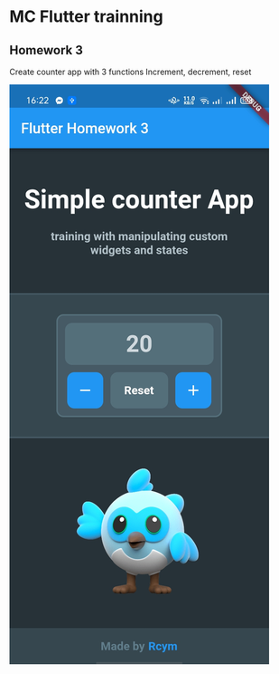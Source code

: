 # MC Flutter trainning

## Homework 3
Create counter app with 3 functions
Increment, decrement, reset

![alt text](https://github.com/Rcym/Flutter_Homework/blob/main/screenshot.jpg?raw=true)